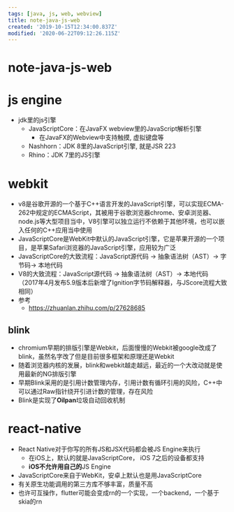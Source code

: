 ```yaml
---
tags: [java, js, web, webview]
title: note-java-js-web
created: '2019-10-15T12:34:00.837Z'
modified: '2020-06-22T09:12:26.115Z'
---
```


# note-java-js-web

# js engine

- jdk里的js引擎  
  - JavaScriptCore：在JavaFX webview里的JavaScript解析引擎
    - 在JavaFX的Webview中支持触摸, 虚拟键盘等
  - Nashhorn：JDK 8里的JavaScript引擎, 就是JSR 223
  - Rhino：JDK 7里的JS引擎

# webkit

- v8是谷歌开源的一个基于C++语言开发的JavaScript引擎，可以实现ECMA-262中规定的ECMAScript，其被用于谷歌浏览器chrome、安卓浏览器、node.js等大型项目当中，V8引擎可以独立运行不依赖于其他环境，也可以嵌入任何的C++应用当中使用
- JavaScriptCore是WebKit中默认的JavaScript引擎，它是苹果开源的一个项目，是苹果Safari浏览器的JavaScript引擎，应用较为广泛
- JavaScriptCore的大致流程：JavaScript源代码 -> 抽象语法树（AST）-> 字节码-> 本地代码
- V8的大致流程：JavaScript源代码 -> 抽象语法树（AST）-> 本地代码 （2017年4月发布5.9版本后新增了Ignition字节码解释器，与JScore流程大致相同）
- 参考
  - https://zhuanlan.zhihu.com/p/27628685

## blink

- chromium早期的排版引擎是Webkit，后面慢慢的Webkit被google改成了blink，虽然名字改了但是目前很多框架和原理还是Webkit
- 随着浏览器内核的发展，blink和webkit越走越远，最近的一个大改动就是使用最新的NG排版引擎
- 早期Blink采用的是引用计数管理内存，引用计数有循环引用的风险，C++中可以通过Raw指针绕开引进计数的管理，存在风险
- Blink是实现了**Oilpan**垃圾自动回收机制

# react-native

- React Native对于你写的所有JS和JSX代码都会被JS Engine来执行
  - 在iOS上，默认的就是JavaScriptCore， iOS 7之后的设备都支持
  - **iOS不允许用自己的**JS Engine
- JavaScriptCore来自于WebKit，安卓上默认也是用JavaScriptCore
- 有关原生功能调用的第三方库不够丰富，质量不高
- 也许可互操作，flutter可能会变成rn的一个实现，一个backend，一个基于skia的rn
